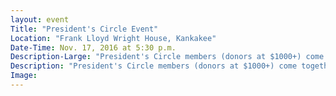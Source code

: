 ```yaml
---
layout: event
Title: "President's Circle Event"
Location: "Frank Lloyd Wright House, Kankakee"
Date-Time: Nov. 17, 2016 at 5:30 p.m.
Description-Large: "President's Circle members (donors at $1000+) come together  for a celebration event with Dr. and Mrs. John Avendano."
Description: "President's Circle members (donors at $1000+) come together  for a celebration event with Dr. and Mrs. John Avendano."
Image:
---
```

